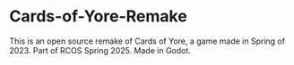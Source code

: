 # Cards-of-Yore-Remake
This is an open source remake of Cards of Yore, a game made in Spring of 2023. Part of RCOS Spring 2025. Made in Godot.
